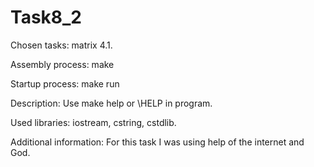 # Task8_2
Chosen tasks: matrix 4.1.

Assembly process: make

Startup process: make run

Description: Use make help or \HELP in program.
			 
Used libraries: iostream, cstring, cstdlib.

Additional information: For this task I was using help of the internet and God.
